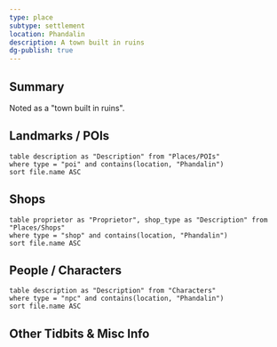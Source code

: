 ```yaml
---
type: place
subtype: settlement
location: Phandalin
description: A town built in ruins
dg-publish: true
---
```

## Summary
Noted as a "town built in ruins".

## Landmarks / POIs

```dataview
table description as "Description" from "Places/POIs"
where type = "poi" and contains(location, "Phandalin")
sort file.name ASC
```

## Shops
```dataview
table proprietor as "Proprietor", shop_type as "Description" from "Places/Shops"
where type = "shop" and contains(location, "Phandalin")
sort file.name ASC
```

## People / Characters
```dataview
table description as "Description" from "Characters"
where type = "npc" and contains(location, "Phandalin")
sort file.name ASC
```

## Other Tidbits & Misc Info
